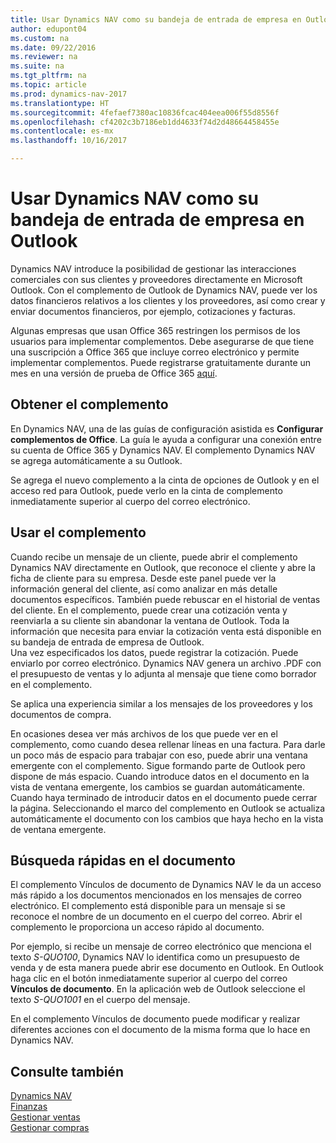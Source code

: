 ```yaml
---
title: Usar Dynamics NAV como su bandeja de entrada de empresa en Outlook
author: edupont04
ms.custom: na
ms.date: 09/22/2016
ms.reviewer: na
ms.suite: na
ms.tgt_pltfrm: na
ms.topic: article
ms.prod: dynamics-nav-2017
ms.translationtype: HT
ms.sourcegitcommit: 4fefaef7380ac10836fcac404eea006f55d8556f
ms.openlocfilehash: cf4202c3b7186eb1dd4633f74d2d48664458455e
ms.contentlocale: es-mx
ms.lasthandoff: 10/16/2017

---
```


# <a name="using-dynamics-nav-as-your-business-inbox-in-outlook"></a>Usar Dynamics NAV como su bandeja de entrada de empresa en Outlook
Dynamics NAV introduce la posibilidad de gestionar las interacciones comerciales con sus clientes y proveedores directamente en Microsoft Outlook. Con el complemento de Outlook de Dynamics NAV, puede ver los datos financieros relativos a los clientes y los proveedores, así como crear y enviar documentos financieros, por ejemplo, cotizaciones y facturas.  

Algunas empresas que usan Office 365 restringen los permisos de los usuarios para implementar complementos. Debe asegurarse de que tiene una suscripción a Office 365 que incluye correo electrónico y permite implementar complementos. Puede registrarse gratuitamente durante un mes en una versión de prueba de Office 365 [aquí](https://products.office.com/try).  

## <a name="get-the-add-in"></a>Obtener el complemento
En Dynamics NAV, una de las guías de configuración asistida es **Configurar complementos de Office**. La guía le ayuda a configurar una conexión entre su cuenta de Office 365 y Dynamics NAV. El complemento Dynamics NAV se agrega automáticamente a su Outlook.  

Se agrega el nuevo complemento a la cinta de opciones de Outlook y en el acceso red para Outlook, puede verlo en la cinta de complemento inmediatamente superior al cuerpo del correo electrónico.  

## <a name="using-the-add-in"></a>Usar el complemento
Cuando recibe un mensaje de un cliente, puede abrir el complemento Dynamics NAV directamente en Outlook, que reconoce el cliente y abre la ficha de cliente para su empresa. Desde este panel puede ver la información general del cliente, así como analizar en más detalle documentos específicos. También puede rebuscar en el historial de ventas del cliente.
En el complemento, puede crear una cotización venta y reenviarla a su cliente sin abandonar la ventana de Outlook. Toda la información que necesita para enviar la cotización venta está disponible en su bandeja de entrada de empresa de Outlook.  
Una vez especificados los datos, puede registrar la cotización. Puede enviarlo por correo electrónico. Dynamics NAV genera un archivo .PDF con el presupuesto de ventas y lo adjunta al mensaje que tiene como borrador en el complemento.  

Se aplica una experiencia similar a los mensajes de los proveedores y los documentos de compra.  

En ocasiones desea ver más archivos de los que puede ver en el complemento, como cuando desea rellenar líneas en una factura. Para darle un poco más de espacio para trabajar con eso, puede abrir una ventana emergente con el complemento. Sigue formando parte de Outlook pero dispone de más espacio. Cuando introduce datos en el documento en la vista de ventana emergente, los cambios se guardan automáticamente. Cuando haya terminado de introducir datos en el documento puede cerrar la página. Seleccionando el marco del complemento en Outlook se actualiza automáticamente el documento con los cambios que haya hecho en la vista de ventana emergente.  

## <a name="quick-document-lookup"></a>Búsqueda rápidas en el documento
El complemento Vínculos de documento de Dynamics NAV le da un acceso más rápido a los documentos mencionados en los mensajes de correo electrónico. El complemento está disponible para un mensaje si se reconoce el nombre de un documento en el cuerpo del correo. Abrir el complemento le proporciona un acceso rápido al documento.  

Por ejemplo, si recibe un mensaje de correo electrónico que menciona el texto *S-QUO100*, Dynamics NAV lo identifica como un presupuesto de venda y de esta manera puede abrir ese documento en Outlook. En Outlook haga clic en el botón inmediatamente superior al cuerpo del correo **Vínculos de documento**. En la aplicación web de Outlook seleccione el texto *S-QUO1001* en el cuerpo del mensaje.  

En el complemento Vínculos de documento puede modificar y realizar diferentes acciones con el documento de la misma forma que lo hace en Dynamics NAV.

## <a name="see-also"></a>Consulte también
[Dynamics NAV](across-get-started.md)  
[Finanzas](finance.md)  
[Gestionar ventas](sales-manage-sales.md)  
[Gestionar compras](purchasing-manage-purchasing.md)  

